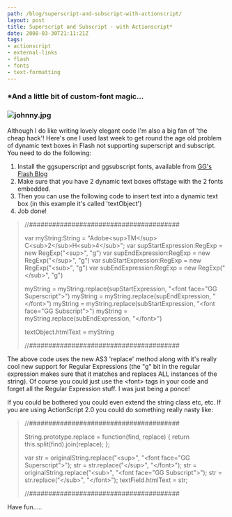 ```yaml
---
path: /blog/superscript-and-subscript-with-actionscript/
layout: post
title: Superscript and Subscript - with Actionscript*
date: 2008-03-30T21:11:21Z
tags:
- actionscript
- external-links
- flash
- fonts
- text-formatting
---
```



<h3><strong>*</strong><strong>And a little bit of custom-font magic...</strong></h3>
<h3><img src="/content/images/2008/03/johnny.jpg" alt="johnny.jpg" /></h3>
Although I do like writing lovely elegant code I'm also a big fan of 'the cheap hack'! Here's one I used last week to get round the age old problem of dynamic text boxes in Flash not supporting superscript and subscript. You need to do the following:

<ol>
	<li>Install the ggsuperscript and ggsubscript fonts, available from <a href="http://blog.ggshow.com/index.php/reference?cat=121" title="Open link in a new window">GG's Flash Blog</a></li>
	<li>Make sure that you have 2 dynamic text boxes offstage with the 2 fonts embedded.</li>
	<li>Then you can use the following code to insert text into a dynamic text box (in this example it's called 'textObject')</li>
	<li>Job done!</li>
</ol>
<blockquote>//#######################################

var myString:String = "Adobe&lt;sup&gt;TM&lt;/sup&gt; C&lt;sub&gt;2&lt;/sub&gt;H&lt;sub&gt;4&lt;/sub&gt;";
var supStartExpression:RegExp = new RegExp("&lt;sup&gt;", "g")
var supEndExpression:RegExp = new RegExp("&lt;/sup&gt;", "g")
var subStartExpression:RegExp = new RegExp("&lt;sub&gt;", "g")
var subEndExpression:RegExp = new RegExp("&lt;/sub&gt;", "g")

myString = myString.replace(supStartExpression, "&lt;font face="GG Superscript"&gt;")
myString = myString.replace(supEndExpression, "&lt;/font&gt;")
myString = myString.replace(subStartExpression, "&lt;font face="GG Subscript"&gt;")
myString = myString.replace(subEndExpression, "&lt;/font&gt;")

textObject.htmlText = myString

//#######################################</blockquote>
The above code uses the new AS3 'replace' method along with it's really cool new support for Regular Expressions (the "g" bit in the regular expression makes sure that it matches and replaces ALL instances of the string). Of course you could just use the &lt;font&gt; tags in your code and forget all the Regular Expression stuff. I was just being a ponce!

If you could be bothered you could even extend the string class etc, etc. If you are using ActionScript 2.0 you could do something really nasty like:
<blockquote>//#######################################

String.prototype.replace = function(find, replace)
{
return this.split(find).join(replace);
};

var str = originalString.replace("&lt;sup&gt;", "&lt;font face="GG Superscript"&gt;");
str = str.replace("&lt;/sup&gt;", "&lt;/font&gt;");
str = originalString.replace("&lt;sub&gt;", "&lt;font face="GG Subscript"&gt;");
str = str.replace("&lt;/sub&gt;", "&lt;/font&gt;");
textField.htmlText = str;

//#######################################</blockquote>
Have fun.....